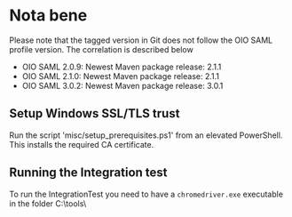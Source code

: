 # Nota bene

Please note that the tagged version in Git does not follow the OIO SAML profile version. The correlation is described below
*    OIO SAML 2.0.9: Newest Maven package release: 2.1.1
*    OIO SAML 2.1.0: Newest Maven package release: 2.1.1
*    OIO SAML 3.0.2: Newest Maven package release: 3.0.1

## Setup Windows SSL/TLS trust

Run the script 'misc/setup_prerequisites.ps1' from an elevated PowerShell. This installs the required CA certificate.

## Running the Integration test

To run the IntegrationTest you need to have a `chromedriver.exe` executable in the folder C:\tools\
